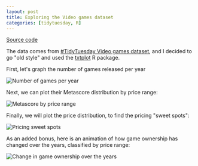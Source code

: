 ```yaml
---
layout: post
title: Exploring the Video games dataset
categories: [tidytuesday, R]
---
```


[Source code](https://github.com/jmcastagnetto/tidytuesday-kludges/tree/master/2019-07-30_video_games)

The data comes from [#TidyTuesday Video games dataset](https://github.com/rfordatascience/tidytuesday/blob/master/data/2019/2019-07-30), and I decided to go "old style" and used the [txtplot](https://cran.r-project.org/web/packages/txtplot/index.html) R package.

First, let's graph the number of games released per year

![Number of games per year](/tidytuesday-kludges/assets/2019-07-30-video-games/txtplot-games-per-year.png) 
<!--more-->

Next, we can plot their Metascore distribution by price range:

![Metascore by price range](/tidytuesday-kludges/assets/2019-07-30-video-games/txtplot-metascore-by-price-range.png) 

Finally, we will plot the price distribution, to find the pricing "sweet spots":

![Pricing sweet spots](/tidytuesday-kludges/assets/2019-07-30-video-games/txtplot-price-distribution.png) 

As an added bonus, here is an animation of how game ownership has changed over the years, classified by price range:

![Change in game ownership over the years](/tidytuesday-kludges/assets/2019-07-30-video-games/animaotion-points.gif)
